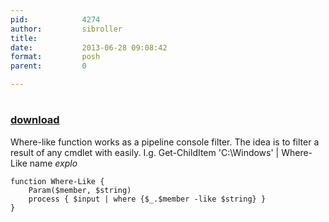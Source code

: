 ```yaml
---
pid:            4274
author:         sibroller
title:          
date:           2013-06-28 09:08:42
format:         posh
parent:         0

---
```


# 

### [download](//scripts/4274.ps1)

Where-like function works as a pipeline console filter.
The idea is to filter a result of any cmdlet with easily.
I.g. Get-ChildItem 'C:\Windows' | Where-Like name *explo*

```posh
function Where-Like {
	Param($member, $string)
	process { $input | where {$_.$member -like $string} } 
}
```
